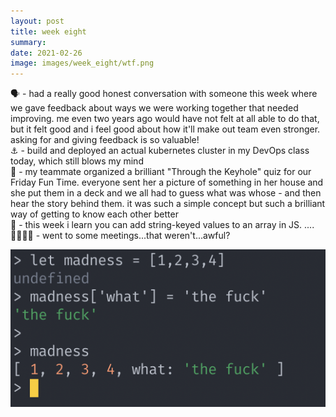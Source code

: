 ```yaml
---
layout: post
title: week eight
summary:  
date: 2021-02-26
image: images/week_eight/wtf.png
---
```


🗣 - had a really good honest conversation with someone this week where we gave feedback about ways we were working together that needed improving. me even two years ago would have not felt at all able to do that, but it felt good and i feel good about how it'll make out team even stronger. asking for and giving feedback is so valuable!  
⚓️ - build and deployed an actual kubernetes cluster in my DevOps class today, which still blows my mind  
🚪 - my teammate organized a brilliant "Through the Keyhole" quiz for our Friday Fun Time. everyone sent her a picture of something in her house and she put them in a deck and we all had to guess what was whose - and then hear the story behind them. it was such a simple concept but such a brilliant way of getting to know each other better  
🧵 - this week i learn you can add string-keyed values to an array in JS. ....
👨‍👨‍👧‍👧 - went to some meetings...that weren't...awful?  

![computer terminal with javascript](/images/wtf.png)